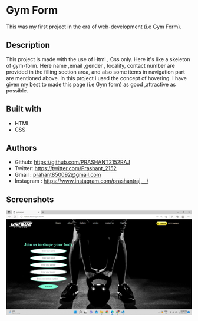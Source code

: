 
# Gym Form 

This was my first project in the era of web-development (i.e Gym Form).

## Description

This project is made with the use of Html , Css only. Here it's like a skeleton of gym-form.
Here name ,email ,gender , locality, contact number are provided in the filling section area,
and also some items in navigation part are mentioned above. In this project i used the concept of hovering.
 I have given my best to made this page (i.e Gym form) as good ,attractive as possible.

## Built with

* HTML
* CSS

## Authors

* Github: https://github.com/PRASHANT2152RAJ
* Twitter: https://twitter.com/Prashant_2152
* Gmail : prahant850092@gmail.com 
* Instagram : https://www.instagram.com/prashantraj.__/

## Screenshots

![App Screenshot](https://github.com/PRASHANT2152RAJ/Gym-Page/blob/master/Screenshot%20(3).png?raw=true)
